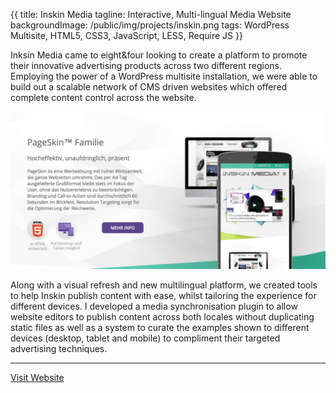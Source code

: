 {{
title: Inskin Media
tagline: Interactive, Multi-lingual Media Website
backgroundImage: /public/img/projects/inskin.png
tags: WordPress Multisite, HTML5, CSS3, JavaScript, LESS, Require JS
}}

Inksin Media came to eight&four looking to create a platform to promote their innovative advertising products across two different regions.  Employing the power of a WordPress multisite installation, we were able to build out a scalable network of CMS driven websites which offered complete content control across the website.

![inskin media website](/public/img/screenshots/inskin.jpg)

Along with a visual refresh and new multilingual platform, we created tools to help Inskin publish content with ease, whilst tailoring the experience for different devices.  I developed a media synchronisation plugin to allow website editors to publish content across both locales without duplicating static files as well as a system to curate the examples shown to different devices (desktop, tablet and mobile) to compliment their targeted advertising techniques.

---

[Visit Website](http://www.inskinmedia.com/)

